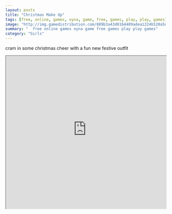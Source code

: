 ```yaml
---
layout: posts
title: "Christmas Make Up"
tags: [free, online, games, oyna, game, free, games, play, play, games]
image: "http://img.gamedistribution.com/889b3a43d8164409adea1224b520a5dc.jpg"
summary: "  free online games oyna game free games play play games"
category: "Girls"
---
```


cram in some christmas cheer with a fun new festive outfit

<iframe width="100%" height="480px;" src="http://flash.gamedistribution.com?game=889b3a43d8164409adea1224b520a5dc"></iframe>